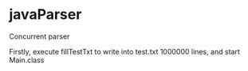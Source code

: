 # javaParser
Concurrent parser

Firstly, execute fillTestTxt to write into test.txt 1000000 lines, and start Main.class
